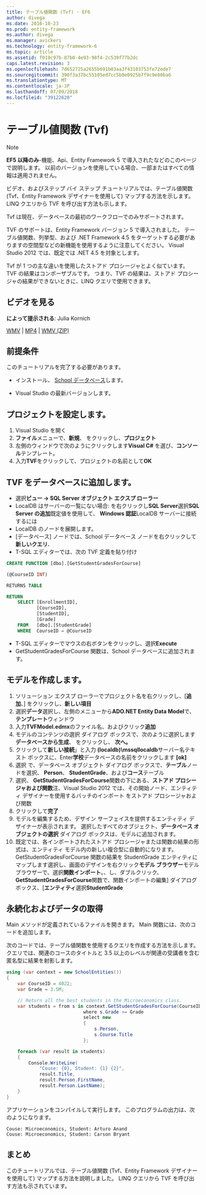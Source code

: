 ```yaml
---
title: テーブル値関数 (Tvf) - EF6
author: divega
ms.date: 2016-10-23
ms.prod: entity-framework
ms.author: divega
ms.manager: avickers
ms.technology: entity-framework-6
ms.topic: article
ms.assetid: f019c97b-87b0-4e93-98f4-2c539f77b2dc
caps.latest.revision: 3
ms.openlocfilehash: 7d652725a2655b691b03aa3f43103753fe72ede7
ms.sourcegitcommit: 390f3a37bc55105ed7cc5b0e0925b7f9c9e80ba6
ms.translationtype: MT
ms.contentlocale: ja-JP
ms.lasthandoff: 07/09/2018
ms.locfileid: "39122620"
---
```

# <a name="table-valued-functions-tvfs"></a>テーブル値関数 (Tvf)
> [!NOTE]
> **EF5 以降のみ**-機能、Api、Entity Framework 5 で導入されたなどのこのページで説明します。 以前のバージョンを使用している場合、一部またはすべての情報は適用されません。

ビデオ、およびステップ バイ ステップ チュートリアルでは、テーブル値関数 (Tvf、Entity Framework デザイナーを使用して) マップする方法を示します。 LINQ クエリから TVF を呼び出す方法も示します。

Tvf は現在、データベースの最初のワークフローでのみサポートされます。

TVF のサポートは、Entity Framework バージョン 5 で導入されました。 テーブル値関数、列挙型、および .NET Framework 4.5 をターゲットする必要がありますの空間型などの新機能を使用するように注意してください。 Visual Studio 2012 では、既定では .NET 4.5 を対象とします。

Tvf が 1 つの主な違いを使用したストアド プロシージャとよく似ています。 TVF の結果はコンポーザブルです。 つまり、TVF の結果は、ストアド プロシージャの結果ができないときに、LINQ クエリで使用できます。

## <a name="watch-the-video"></a>ビデオを見る

**によって提示される**: Julia Kornich

[WMV](http://download.microsoft.com/download/6/0/A/60A6E474-5EF3-4E1E-B9EA-F51D2DDB446A/HDI-ITPro-MSDN-winvideo-tvf.wmv) | [MP4](http://download.microsoft.com/download/6/0/A/60A6E474-5EF3-4E1E-B9EA-F51D2DDB446A/HDI-ITPro-MSDN-mp4video-tvf.m4v) | [WMV (ZIP)](http://download.microsoft.com/download/6/0/A/60A6E474-5EF3-4E1E-B9EA-F51D2DDB446A/HDI-ITPro-MSDN-winvideo-tvf.zip)

## <a name="pre-requisites"></a>前提条件

このチュートリアルを完了する必要があります。

- インストール、 [School データベース](~/ef6/resources/school-database.md)します。

- Visual Studio の最新バージョンします。

## <a name="set-up-the-project"></a>プロジェクトを設定します。

1.  Visual Studio を開く
2.  **ファイル**メニューで、**新規**、 をクリックし、**プロジェクト**
3.  左側のウィンドウで次のようにクリックします**Visual C\#** を選び、**コンソール**テンプレート。
4.  入力**TVF**をクリックして、プロジェクトの名前として**OK**

## <a name="add-a-tvf-to-the-database"></a>TVF をデータベースに追加します。

-   選択**ビュー -&gt; SQL Server オブジェクト エクスプ ローラー**
-   LocalDB はサーバーの一覧にない場合: を右クリックし**SQL Server**選択**SQL Server の追加**既定値を使用して、 **Windows 認証**LocalDB サーバーに接続するには
-   LocalDB のノードを展開します。
-   [データベース] ノードでは、School データベース ノードを右クリックして**新しいクエリ.**
-   T-SQL エディターでは、次の TVF 定義を貼り付け

``` SQL
CREATE FUNCTION [dbo].[GetStudentGradesForCourse]

(@CourseID INT)

RETURNS TABLE

RETURN
    SELECT [EnrollmentID],
           [CourseID],
           [StudentID],
           [Grade]
    FROM   [dbo].[StudentGrade]
    WHERE  CourseID = @CourseID
```

-   T-SQL エディターでマウスの右ボタンをクリックし、選択**Execute**
-   GetStudentGradesForCourse 関数は、School データベースに追加されます。

 

## <a name="create-a-model"></a>モデルを作成します。

1.  ソリューション エクスプ ローラーでプロジェクト名を右クリックし、[**追加**、] をクリックし、**新しい項目**
2.  選択**データ**選択し、左側のメニューから**ADO.NET Entity Data Model**で、**テンプレート**ウィンドウ
3.  入力**TVFModel.edmx**のファイル名、およびクリック**追加**
4.  モデルのコンテンツの選択 ダイアログ ボックスで、次のように選択します**データベースから生成**、 をクリックし、 **次へ。**
5.  クリックして**新しい接続**」と入力 **(localdb)\\mssqllocaldb**サーバー名テキスト ボックスに、Enter**学校**データベースの名前をクリックします **[ok]**
6.  選択 で、データベース オブジェクト ダイアログ ボックスで、**テーブル**ノードを選択、 **Person**、 **StudentGrade**、および**コース**テーブル
7.  選択、 **GetStudentGradesForCourse**関数の下にある、**ストアド プロシージャおよび関数**注、Visual Studio 2012 では、その開始ノード、エンティティ デザイナーを使用するバッチのインポート をストアド プロシージャおよび関数
8.  クリックして**完了**
9.  モデルを編集するため、デザイン サーフェイスを提供するエンティティ デザイナーが表示されます。 選択したすべてのオブジェクト、**データベース オブジェクトの選択** ダイアログ ボックスは、モデルに追加されます。
10. 既定では、各インポートされたストアド プロシージャまたは関数の結果の形式は、エンティティ モデル内の新しい複合型に自動的になります。 GetStudentGradesForCourse 関数の結果を StudentGrade エンティティにマップします選択し、画面のデザインを右クリック**モデル ブラウザー**モデル ブラウザーで、選択**関数インポート**。、し、ダブルクリック、 **GetStudentGradesForCourse**関数で、関数インポートの編集] ダイアログ ボックス、[**エンティティ**選択**StudentGrade**

## <a name="persist-and-retrieve-data"></a>永続化およびデータの取得

Main メソッドが定義されているファイルを開きます。 Main 関数には、次のコードを追加します。

次のコードでは、テーブル値関数を使用するクエリを作成する方法を示します。 クエリでは、関連のコースのタイトルと 3.5 以上のレベルが関連の受講者を含む匿名型に結果を射影します。

``` csharp
using (var context = new SchoolEntities())
{
    var CourseID = 4022;
    var Grade = 3.5M;

    // Return all the best students in the Microeconomics class.
    var students = from s in context.GetStudentGradesForCourse(CourseID)
                            where s.Grade >= Grade
                            select new
                            {
                                s.Person,
                                s.Course.Title
                            };

    foreach (var result in students)
    {
        Console.WriteLine(
            "Couse: {0}, Student: {1} {2}",
            result.Title,  
            result.Person.FirstName,  
            result.Person.LastName);
    }
}
```

アプリケーションをコンパイルして実行します。 このプログラムの出力は、次のようになります。

```
Couse: Microeconomics, Student: Arturo Anand
Couse: Microeconomics, Student: Carson Bryant
```

## <a name="summary"></a>まとめ

このチュートリアルでは、テーブル値関数 (Tvf、Entity Framework デザイナーを使用して) マップする方法を説明しました。 LINQ クエリから TVF を呼び出す方法も示されています。
